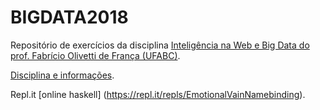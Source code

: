 # BIGDATA2018

Repositório de exercícios da disciplina [Inteligência na Web e Big Data do prof. Fabrício Olivetti de França (UFABC)](https://folivetti.github.io/courses/BigData/).

[Disciplina e informações](https://folivetti.github.io/teaching/).

Repl.it [online   haskell] (https://repl.it/repls/EmotionalVainNamebinding).
